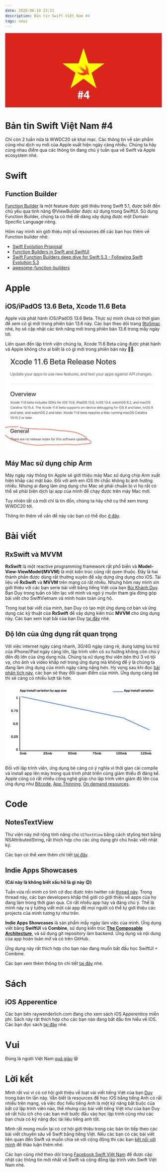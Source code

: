 ```yaml
---
date: 2020-06-10 23:21
description: Bản tin Swift Việt Nam #4
tags: news
---
```


![4](https://raw.githubusercontent.com/SwiftVietnam/SwiftVietnam/master/Output/Images/swiftvietnam/4/swiftvietnam_4.png)

# Bản tin Swift Việt Nam #4

Chỉ còn 2 tuần nữa là WWDC20 sẽ khai mạc. Các thông tin về sản phẩm cũng như dịch vụ mới của Apple xuất hiện ngày càng nhiều. Chúng ta hãy cùng nhau điểm qua các thông tin đang chú ý tuần qua về Swift và Apple ecosystem nhé.

# Swift

## Function Builder

[Function Builder](https://github.com/apple/swift-evolution/blob/9992cf3c11c2d5e0ea20bee98657d93902d5b174/proposals/XXXX-function-builders.md) là một feature được giới thiệu trong Swift 5.1, được biết đến chủ yếu qua tính năng @ViewBuilder được sử dụng trong SwiftUI. Sử dụng Function Builder, chúng ta có thể dễ dàng xây dựng được một Domain Specific Language riêng.

Hôm nay mình xin giới thiệu một số resources để các bạn học thêm về Function builder nhé:

- [Swift Evolution Proposal](https://github.com/apple/swift-evolution/blob/9992cf3c11c2d5e0ea20bee98657d93902d5b174/proposals/XXXX-function-builders.md)
- [Function Builders in Swift and SwiftUI](https://www.vadimbulavin.com/swift-function-builders-swiftui-view-builder/)
- [Swift Function Builders deep dive for Swift 5.3 - Following Swift Evolution 5.3](https://www.youtube.com/watch?v=LKFVcc_uC60)
- [awesome-function-builders](https://github.com/carson-katri/awesome-function-builders)
# Apple

## iOS/iPadOS 13.6 Beta, Xcode 11.6 Beta

Apple vừa phát hành iOS/iPadOS 13.6 Beta. Thực sự mình chưa có thời gian để xem có gì mới trong phiên bản 13.6 này. Các bạn theo dõi trang [9to5mac](https://9to5mac.com/2020/06/09/ios-13-6-beta-2-developers/) nhé, họ sẽ cập nhật các tính năng mới trong phiên bản 13.6 trong mấy ngày tới.

Liên quan đến lập trình viên chúng ta, Xcode 11.6 Beta cũng được phát hành và Apple không cho ai biết là có gì mới trong phiên bản này 🤷‍♂️.

![xcode116](https://raw.githubusercontent.com/SwiftVietnam/SwiftVietnam/master/Output/Images/swiftvietnam/4/xcode116.png)

## Máy Mac sử dụng chip Arm

Máy ngày này thông tin Apple sẽ giới thiệu máy Mac sử dụng chip Arm xuất hiện khắp các mặt báo. Đối với anh em iOS thì chắc không bị ảnh hưởng nhiều. Nhưng ai đang làm ứng dụng cho Mac sẽ phải chuẩn bị vì họ rất có thể sẽ phải biên dịch lại app của mình để chạy được trên máy Mac mới.

Tuy nhiên tất cả mới chỉ là tin đồn, chúng ta hãy chờ cụ thể xem trong WWDC20 tới.

Thông tin thêm về vấn đề này các bạn có thể đọc [ở đây](https://www.macrumors.com/2020/06/09/arm-based-macs-wwdc/).

# Bài viết

## RxSwift và MVVM

**RxSwift** là một reactive programming framework rất phổ biến và **Model-View-ViewModel(MVVM)** là một kiến trúc cũng rất quen thuộc. Đây là hai thành phần được dùng rất thường xuyên để xây dựng ứng dụng cho iOS. Tài liệu về **RxSwift** và **MVVM** trên mạng có rất nhiều. Nhưng hôm nay mình xin giới thiệu với các bạn serie bài viết bằng tiếng Việt của bạn [Bùi Khánh Duy](https://duybui297.site123.me/). 
Bạn Duy trong tuần có liên lạc với mình và ngỏ ý muốn tham gia đóng góp bài viết cho SwiftVietnam và mình hoàn toàn ủng hộ. 

Trong loạt bài viết của mình, bạn Duy có tạo một ứng dụng cơ bản và ứng dụng các kỹ thuật của **RxSwift** để xây dựng kiến trúc **MVVM** cho ứng dụng này. Các bạn xem loạt bài của bạn Duy [tại đây](https://duybui297.site123.me/rxswift-k%E1%BA%BFt-h%E1%BB%A3p-mvvm) nhé.

## Độ lớn của ứng dụng rất quan trọng

Với việc internet ngày càng nhanh, 3G/4G ngày càng rẻ, dung lượng lưu trữ của iPhone/iPad ngày càng lớn, lập trình viên có xu hướng không còn chú ý đến độ lớn của ứng dụng nữa. Chúng ta xử dụng thư viên bên thứ 3 vô tội vạ, cho ảnh và video khắp nơi trong ứng dụng mà không để ý là chúng ta đang làm ứng dụng của mình ngày càng nặng hơn. Hy vọng sau khi đọc [bài phân tích này](https://farfetchtechblog.com/en/blog/post/app-size-matters-ii/), các bạn sẽ thay đổi quan điểm của mình. Ứng dụng càng bé thì sẽ càng có nhiều lượt tải hơn. 

![appsize](https://raw.githubusercontent.com/SwiftVietnam/SwiftVietnam/master/Output/Images/swiftvietnam/4/app_install_variation_graphic_01.png)

Đối với lập trình viên, ứng dụng bé càng có ý nghĩa vì thời gian cài compile và install app lên máy trong quá trình phát triển cũng giảm thiểu đi đáng kể. Apple cũng có rất nhiều công nghệ giúp cho lập trình viên giảm độ lớn của ứng dụng như [Bitcode](https://developer.apple.com/documentation/xcode/reducing_your_app_s_size/doing_basic_optimization_to_reduce_your_app_s_size), [App Thinning](https://developer.apple.com/videos/play/wwdc2015/404/), [On demand resources](https://developer.apple.com/library/archive/documentation/FileManagement/Conceptual/On_Demand_Resources_Guide/index.html).

# Code

## NotesTextView

Thư viện này mở rộng tính năng cho `UITextView` bằng cách styling text bằng NSAttributedString, rất thích hợp cho các ứng dụng ghi chú hoặc viết nhật ký.

Các bạn có thể xem thêm chi tiết [tại đây](https://github.com/Rimesh/NotesTextView).

## Indie Apps Showcases

**(Cái này là không biết xấu hổ là gì này 😉)**

Tuần vừa rồi mình có tình cờ đọc được trên twitter cái [thread này](https://twitter.com/stroughtonsmith/status/1266058437374476293). Trong thread này, các bạn developers khắp thế giới có giới thiệu về apps của họ đang làm trong thời gian qua. Có rất nhiều app hay và đáng chú ý. Thế là mình nảy ra ý tưởng viết một cái app để mọi người có thể tự giới thiệu các projects của mình tương tự như trên.

**Indie Apps Showcases** là sản phẩm mấy ngày làm việc của mình. Ứng dụng viết bằng **SwiftUI** và **Combine**, sử dụng kiến trúc [**The Composable Architecture**](https://github.com/pointfreeco/swift-composable-architecture), và sử dụng git repository làm backend. Ứng dụng và nội dung của app hoàn toàn mở và có trên GitHub.

Ứng dụng này rất thích hợp cho bạn nào đang muốn bắt đầu học SwiftUI + Combine. 

Các bạn xem thêm thông tin chi tiết [tại đây](https://github.com/antranapp/IndieApps) nhé.

# Sách

## iOS Apperentice

Các bạn bên raywenderlich.com đang cho xem sách iOS Apperentice miễn phí. Sách này rất thích hợp cho các bạn nào đang bắt đầu tìm hiểu về iOS. Các bạn đọc sách [tại đây](https://www.raywenderlich.com/community-care/ios-apprentice) nhé.

# Vui

Đúng là người Việt Nam [quá giàu](https://twitter.com/BenGeskin/status/1268831689914159104?s=20) 😆

# Lời kết

Mình rất vui vì có cơ hội giới thiệu về loạt vài viết tiếng Việt của bạn [Duy](https://duybui297.site123.me/) trong bản tìn lần này. Vẫn biết là resources để học iOS bằng tiếng Anh có rất nhiều trên mạng, và việc đọc hiểu tiếng Anh là một kỹ năng bắt buộc của bất cứ lập trình viên nào, thế nhưng các bài viết tiếng Việt như của bạn Duy sẽ rất hữu ích cho các bạn mới bước đầu vào học lập trình cũng như các bạn chưa có kỹ năng đọc tài liệu tiếng anh tốt.

Mình rất mong muốn lại có cơ hội giới thiệu trong các bản tin tiếp theo các bài viết chuyên sâu về Swift bằng tiếng Việt. Nếu các bạn có các bài viết liên quan đến Swift và muốn chia sẻ với cộng động thì các bạn [kết nối với mình](https://www.facebook.com/tran.binhan) để thảo luận thêm nhé.

Các bạn cũng nhớ theo dõi trang [Facebook Swift Việt Nam](https://www.facebook.com/Swift-Vi%E1%BB%87t-Nam-396835394265318) để được cập nhật các thông tin mới nhất về Swift và cộng đồng lập trình viên Swift Việt Nam nhé.